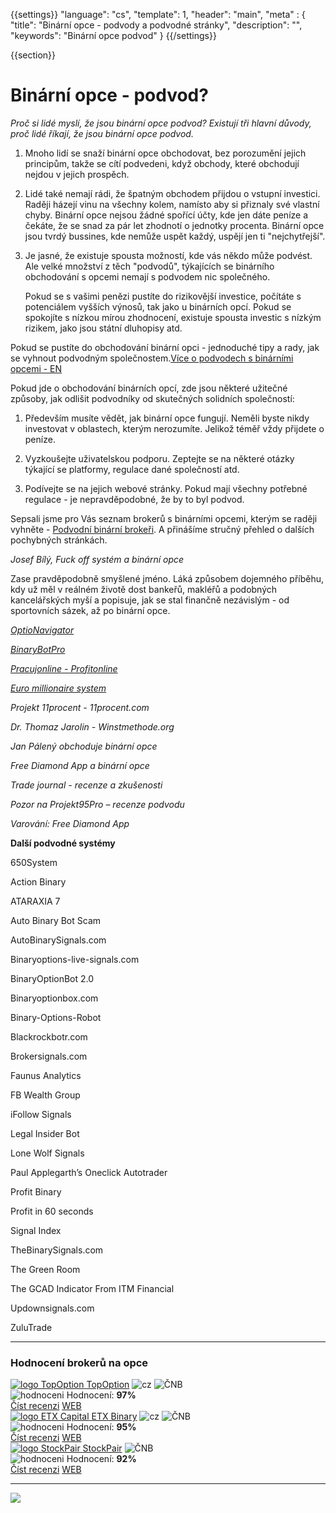 {{settings}}
  "language": "cs",
  "template": 1,
  "header": "main",
  "meta" : {
    "title": "Binární opce - podvody a podvodné stránky",
    "description": "",
    "keywords": "Binární opce podvod"
  }
{{/settings}}

<div class="row">
<div class="col-md-9" role="main" markdown="1">

{{section}}

# Binární opce - podvod?

*Proč si lidé myslí, že jsou binární opce podvod? Existují tři hlavní důvody, proč lidé říkají, že jsou binární opce podvod.*

1. Mnoho lidí se snaží binární opce obchodovat, bez porozumění jejich principům, takže se cítí podvedeni, když obchody, které obchodují nejdou v jejich prospěch.

2. Lidé také nemají rádi, že špatným obchodem přijdou o vstupní investici. Raději házejí vinu na všechny kolem, namísto aby si přiznaly své vlastní chyby. Binární opce nejsou žádné spořící účty, kde jen dáte peníze a čekáte, že se snad za pár let zhodnotí o jednotky procenta. Binární opce jsou tvrdý bussines, kde nemůže uspět každý, uspějí jen ti "nejchytřejší".

3. Je jasné, že existuje spousta možností, kde vás někdo může podvést. Ale velké množství z těch "podvodů", týkajících se binárního obchodování s opcemi nemají s podvodem nic společného.


     Pokud se s vašimi penězi pustíte do rizikovější investice, počítáte s potenciálem vyšších výnosů, tak jako u binárních opcí. Pokud se spokojíte s nízkou mírou zhodnocení, existuje spousta investic s nízkým rizikem, jako jsou státní dluhopisy atd.

Pokud se pustíte do obchodování binární opci - jednoduché tipy a rady, jak se vyhnout podvodným společnostem.[Více o podvodech s binárními opcemi - EN](http://www.sec.gov/investor/alerts/ia_binary.pdf)

Pokud jde o obchodování binárních opcí, zde jsou některé užitečné způsoby, jak odlišit podvodníky od skutečných solidních společností:

1. Především musíte vědět, jak binární opce fungují. Neměli byste nikdy investovat v oblastech, kterým nerozumíte. Jelikož téměř vždy přijdete o peníze.

2. Vyzkoušejte uživatelskou podporu. Zeptejte se na některé otázky týkající se platformy, regulace dané společností atd.

3. Podívejte se na jejich webové stránky. Pokud mají všechny potřebné regulace - je nepravděpodobné, že by to byl podvod.

Sepsali jsme pro Vás seznam brokerů s binárními opcemi, kterým se raději vyhněte - [Podvodní binární brokeři](http://bopce.cz/brokeri-binarnich-opci-kterym-se-radeji-vyhnete/). A přinášíme stručný přehled o dalších pochybných stránkách.

*Josef Bílý, Fuck off systém a binární opce*

Zase pravděpodobně smyšlené jméno. Láká způsobem dojemného příběhu, kdy už měl v reálném životě dost bankeřů, makléřů a podobných kancelářských myší a popisuje, jak se stal finančně nezávislým - od sportovních sázek, až po binární opce.

[*OptioNavigator*](http://www.forexsrovnavac.cz/optionavigator-recenze)

[*BinaryBotPro*](http://www.forexsrovnavac.cz/binary-bot-pro)

[*Pracujonline - Profitonline*](http://www.forexsrovnavac.cz/pracuj-online-podvod)

[*Euro millionaire system*](http://www.forexsrovnavac.cz/euro-millionaire-system)

*Projekt 11procent - 11procent.com*

*Dr. Thomaz Jarolin - Winstmethode.org*

*Jan Pálený obchoduje binární opce*

*Free Diamond App a binární opce*

*Trade journal - recenze a zkušenosti*

*Pozor na Projekt95Pro – recenze podvodu*

*Varování: Free Diamond App*

**Další podvodné systémy**

650System

Action Binary

ATARAXIA 7

Auto Binary Bot Scam

AutoBinarySignals.com

Binaryoptions-live-signals.com

BinaryOptionBot 2.0

Binaryoptionbox.com

Binary-Options-Robot

Blackrockbotr.com

Brokersignals.com

Faunus Analytics

FB Wealth Group

iFollow Signals

Legal Insider Bot

Lone Wolf Signals

Paul Applegarth’s Oneclick Autotrader

Profit Binary

Profit in 60 seconds

Signal Index

TheBinarySignals.com

The Green Room

The GCAD Indicator From ITM Financial

Updownsignals.com

ZuluTrade








</div>
<div class="col-md-3" markdown="10">

- - -

<div id="brokeri-box">
<H3 class="brokeri-nadpis">Hodnocení brokerů na opce</H3>
<div class="broker">
  <div class="broker-top">
  <a href="#"  title="TopOption">
    <img src="{{img-url}}brokeri/topoption-logo.png" alt="logo TopOption">
  </a>
  <a class="broker-top-odkaz" target="_parent" href="http://blog.forexsrovnavac.cz/topoption" title="TopOption">TopOption</a>
  <img class="ikona" src="{{img-url}}brokeri/cz.png" alt="cz">
  <img class="ikona" src="{{img-url}}brokeri/cnb.png" alt="ČNB">
  </div>
  <div class="hodnoceni">
  <img src="{{img-url}}brokeri/hodnoceni.png" alt="hodnoceni">
  Hodnocení: <b>97%</b>
  </div>
  <a class="recenze" target="_parent" href="http://forexsrovnavac.cz/topoption" title"Číst recenzi">Číst recenzi</a>
  <a class="ucet" target="_parent" href="http://blog.forexsrovnavac.cz/topoption" title"Otevřít účet">WEB</a>
</div>
<div class="broker">
 <div class="broker-top">
  <a href="#" title="ETX Binary">
    <img src="{{img-url}}brokeri/etxcapital-logo.png" alt="logo ETX Capital">
  </a>
   <a class="broker-top-odkaz" target="_parent"  href="http://www.forexsrovnavac.cz/etx-capital-zkusenosti" title="ETX Binary">ETX Binary</a>
  <img class="ikona" src="{{img-url}}brokeri/cz.png" alt="cz">
  <img class="ikona" src="{{img-url}}brokeri/cnb.png" alt="ČNB">
 </div>
 <div class="hodnoceni">
  <img src="{{img-url}}brokeri/hodnoceni.png" alt="hodnoceni">
  Hodnocení: <b>95%</b>
 </div>
 <a class="recenze" target="_parent" href="http://www.forexsrovnavac.cz/etx-capital-zkusenosti" title"Číst recenzi">Číst recenzi</a>
 <a class="ucet" href="http://blog.forexsrovnavac.cz/etxbinary" title"Otevřít účet">WEB</a>
</div> 
<div class="broker">
 <div class="broker-top">
  <a href="#" title="Stockpair">
    <img src="{{img-url}}brokeri/stockpair-logo.png" alt="logo StockPair">
  </a>
  <a class="broker-top-odkaz" href="#" title="StockPair">StockPair</a>
  <img class="ikona" src="{{img-url}}brokeri/cnb.png" alt="ČNB">
 </div>
 <div class="hodnoceni">
  <img src="{{img-url}}brokeri/hodnoceni.png" alt="hodnoceni">
  Hodnocení: <b>92%</b>
 </div>
 <a class="recenze" href="http://www.forexsrovnavac.cz/stockpair-recenze" title"Číst recenzi">Číst recenzi</a>
 <a class="ucet" href="http://blog.forexsrovnavac.cz/stockpair" title"Otevřít účet">WEB</a>
</div> 

<hr />

<a href="http://blog.forexsrovnavac.cz/topoption" alt="Demo účet"  target="_blank">
 <img src="http://blog.forexsrovnavac.cz/wp-content/uploads/2015/02/2015-02-17-22_43_03-Plus500-_-Akcie-Plus500_-Online-obchodování-s-akciemi-_-Obchodování-s-podíly_kme.png" width="" height=""/>

</a>


</div>
</div>
</div>